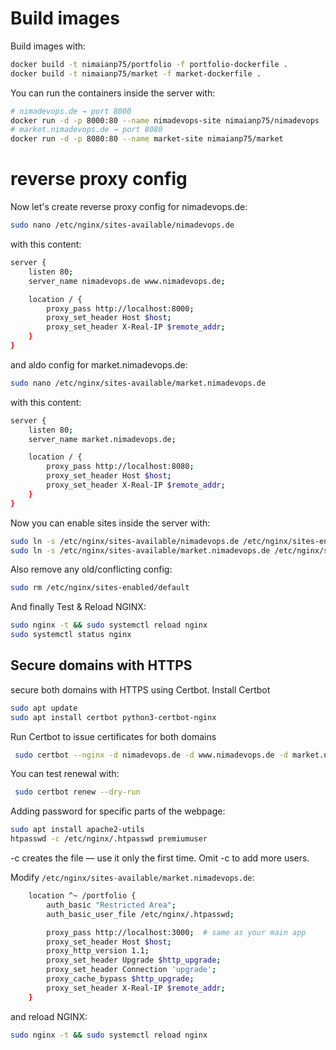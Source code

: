 # Build images
Build images with:
```bash
docker build -t nimaianp75/portfolio -f portfolio-dockerfile .
docker build -t nimaianp75/market -f market-dockerfile .
```

You can run the containers inside the server with:
```bash
# nimadevops.de → port 8000
docker run -d -p 8000:80 --name nimadevops-site nimaianp75/nimadevops
# market.nimadevops.de → port 8080
docker run -d -p 8080:80 --name market-site nimaianp75/market
```
# reverse proxy config
Now let's create reverse proxy config for nimadevops.de:
```bash
sudo nano /etc/nginx/sites-available/nimadevops.de
```
with this content:
```bash
server {
    listen 80;
    server_name nimadevops.de www.nimadevops.de;

    location / {
        proxy_pass http://localhost:8000;
        proxy_set_header Host $host;
        proxy_set_header X-Real-IP $remote_addr;
    }
}
```
and aldo config for market.nimadevops.de:
```bash
sudo nano /etc/nginx/sites-available/market.nimadevops.de
```
with this content:
```bash
server {
    listen 80;
    server_name market.nimadevops.de;

    location / {
        proxy_pass http://localhost:8080;
        proxy_set_header Host $host;
        proxy_set_header X-Real-IP $remote_addr;
    }
}
```

Now you can enable sites inside the server with:
```bash
sudo ln -s /etc/nginx/sites-available/nimadevops.de /etc/nginx/sites-enabled/
sudo ln -s /etc/nginx/sites-available/market.nimadevops.de /etc/nginx/sites-enabled/
```
Also remove any old/conflicting config:
```bash
sudo rm /etc/nginx/sites-enabled/default
```
And finally Test & Reload NGINX:
```bash
sudo nginx -t && sudo systemctl reload nginx
sudo systemctl status nginx

```
## Secure domains with HTTPS
secure both domains with HTTPS using Certbot.
Install Certbot
```bash
sudo apt update
sudo apt install certbot python3-certbot-nginx
```
Run Certbot to issue certificates for both domains
```bash
 sudo certbot --nginx -d nimadevops.de -d www.nimadevops.de -d market.nimadevops.de
```
You can test renewal with:
```bash
 sudo certbot renew --dry-run
```


Adding password for specific parts of the webpage:
```bash
sudo apt install apache2-utils 
htpasswd -c /etc/nginx/.htpasswd premiumuser
```
-c creates the file — use it only the first time. Omit -c to add more users.


Modify ``/etc/nginx/sites-available/market.nimadevops.de``:

```bash
    location ^~ /portfolio {
        auth_basic "Restricted Area";
        auth_basic_user_file /etc/nginx/.htpasswd;

        proxy_pass http://localhost:3000;  # same as your main app
        proxy_set_header Host $host;
        proxy_http_version 1.1;
        proxy_set_header Upgrade $http_upgrade;
        proxy_set_header Connection 'upgrade';
        proxy_cache_bypass $http_upgrade;
        proxy_set_header X-Real-IP $remote_addr;
    }
```

and reload NGINX:
```bash
sudo nginx -t && sudo systemctl reload nginx
```
